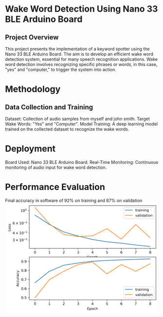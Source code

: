 # Wake Word Detection Using Nano 33 BLE Arduino Board
## Project Overview
This project presents the implementation of a keyword spotter using the Nano 33 BLE Arduino Board. The aim is to develop an efficient wake word detection system, essential for many speech recognition applications. Wake word detection involves recognizing specific phrases or words, in this case, "yes" and "computer," to trigger the system into action.

# Methodology
## Data Collection and Training
Dataset: Collection of audio samples from myself and john smith.
Target Wake Words: "Yes" and "Computer".
Model Training: A deep learning model trained on the collected dataset to recognize the wake words.

# Deployment
Board Used: Nano 33 BLE Arduino Board.
Real-Time Monitoring: Continuous monitoring of audio input for wake word detection.

# Performance Evaluation
Final accuracy in software of 92% on training and 87% on validation
![Loss and Accuracy](/figures/loss%20and%20acc.png)

